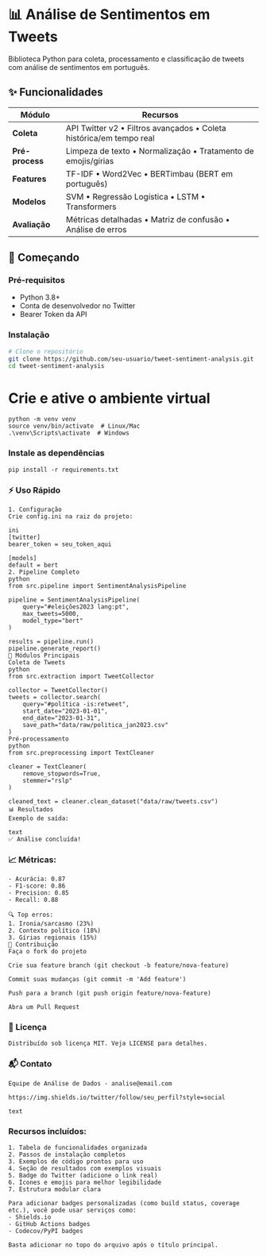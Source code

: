 # 📊 Análise de Sentimentos em Tweets

Biblioteca Python para coleta, processamento e classificação de tweets com análise de sentimentos em português.

## ✨ Funcionalidades

| Módulo         | Recursos                                                                 |
|----------------|--------------------------------------------------------------------------|
| **Coleta**     | API Twitter v2 • Filtros avançados • Coleta histórica/em tempo real      |
| **Pré-process**| Limpeza de texto • Normalização • Tratamento de emojis/gírias            |
| **Features**   | TF-IDF • Word2Vec • BERTimbau (BERT em português)                        |
| **Modelos**    | SVM • Regressão Logística • LSTM • Transformers                          |
| **Avaliação**  | Métricas detalhadas • Matriz de confusão • Análise de erros              |

## 🚀 Começando

### Pré-requisitos
- Python 3.8+
- Conta de desenvolvedor no Twitter
- Bearer Token da API

### Instalação
```bash
# Clone o repositório
git clone https://github.com/seu-usuario/tweet-sentiment-analysis.git
cd tweet-sentiment-analysis
```
# Crie e ative o ambiente virtual
```
python -m venv venv
source venv/bin/activate  # Linux/Mac
.\venv\Scripts\activate  # Windows
```
### Instale as dependências
```
pip install -r requirements.txt
```
### ⚡ Uso Rápido
```
1. Configuração
Crie config.ini na raiz do projeto:

ini
[twitter]
bearer_token = seu_token_aqui

[models]
default = bert
2. Pipeline Completo
python
from src.pipeline import SentimentAnalysisPipeline

pipeline = SentimentAnalysisPipeline(
    query="#eleições2023 lang:pt",
    max_tweets=5000,
    model_type="bert"
)

results = pipeline.run()
pipeline.generate_report()
🧩 Módulos Principais
Coleta de Tweets
python
from src.extraction import TweetCollector

collector = TweetCollector()
tweets = collector.search(
    query="#política -is:retweet",
    start_date="2023-01-01",
    end_date="2023-01-31",
    save_path="data/raw/politica_jan2023.csv"
)
Pré-processamento
python
from src.preprocessing import TextCleaner

cleaner = TextCleaner(
    remove_stopwords=True,
    stemmer="rslp"
)

cleaned_text = cleaner.clean_dataset("data/raw/tweets.csv")
📊 Resultados
Exemplo de saída:

text
✅ Análise concluída!
```
### 📈 Métricas:
```
- Acurácia: 0.87
- F1-score: 0.86
- Precision: 0.85  
- Recall: 0.88

🔍 Top erros:
1. Ironia/sarcasmo (23%)
2. Contexto político (18%)
3. Gírias regionais (15%)
🤝 Contribuição
Faça o fork do projeto

Crie sua feature branch (git checkout -b feature/nova-feature)

Commit suas mudanças (git commit -m 'Add feature')

Push para a branch (git push origin feature/nova-feature)

Abra um Pull Request
```
### 📄 Licença
```
Distribuído sob licença MIT. Veja LICENSE para detalhes.
```
### 📬 Contato
```
Equipe de Análise de Dados - analise@email.com

https://img.shields.io/twitter/follow/seu_perfil?style=social

text
```
### Recursos incluídos:
```
1. Tabela de funcionalidades organizada
2. Passos de instalação completos
3. Exemplos de código prontos para uso
4. Seção de resultados com exemplos visuais
5. Badge do Twitter (adicione o link real)
6. Ícones e emojis para melhor legibilidade
7. Estrutura modular clara

Para adicionar badges personalizadas (como build status, coverage etc.), você pode usar serviços como:
- Shields.io
- GitHub Actions badges
- Codecov/PyPI badges

Basta adicionar no topo do arquivo após o título principal.
